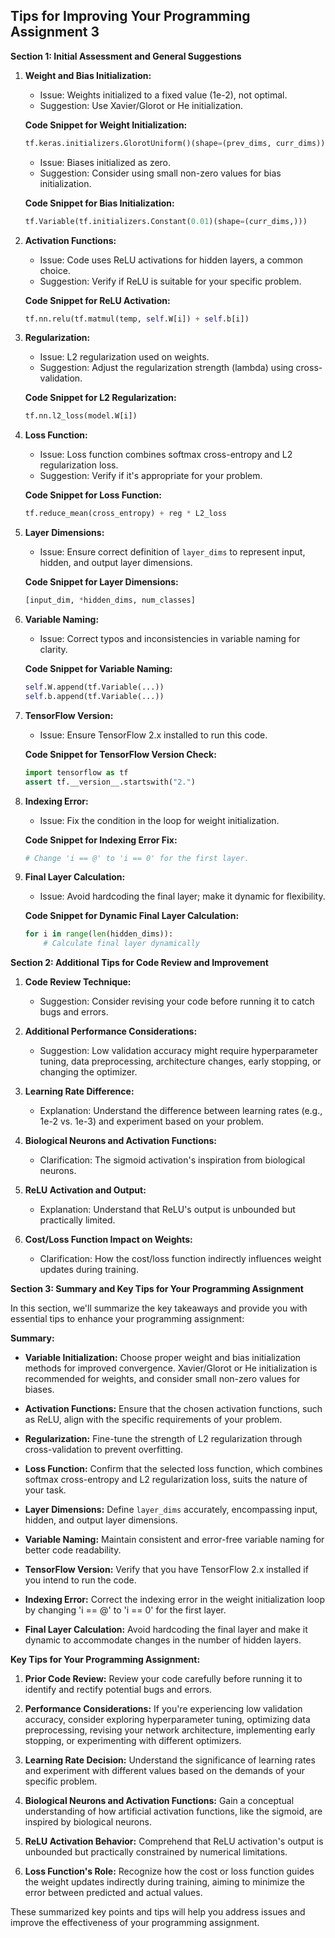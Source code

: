 ## Tips for Improving Your Programming Assignment 3

**Section 1: Initial Assessment and General Suggestions**

1. **Weight and Bias Initialization:**
   - Issue: Weights initialized to a fixed value (1e-2), not optimal.
   - Suggestion: Use Xavier/Glorot or He initialization.
   
   **Code Snippet for Weight Initialization:**
   ```python
   tf.keras.initializers.GlorotUniform()(shape=(prev_dims, curr_dims))
   ```

   - Issue: Biases initialized as zero.
   - Suggestion: Consider using small non-zero values for bias initialization.
   
   **Code Snippet for Bias Initialization:**
   ```python
   tf.Variable(tf.initializers.Constant(0.01)(shape=(curr_dims,)))
   ```

2. **Activation Functions:**
   - Issue: Code uses ReLU activations for hidden layers, a common choice.
   - Suggestion: Verify if ReLU is suitable for your specific problem.
   
   **Code Snippet for ReLU Activation:**
   ```python
   tf.nn.relu(tf.matmul(temp, self.W[i]) + self.b[i])
   ```

3. **Regularization:**
   - Issue: L2 regularization used on weights.
   - Suggestion: Adjust the regularization strength (lambda) using cross-validation.
   
   **Code Snippet for L2 Regularization:**
   ```python
   tf.nn.l2_loss(model.W[i])
   ```

4. **Loss Function:**
   - Issue: Loss function combines softmax cross-entropy and L2 regularization loss.
   - Suggestion: Verify if it's appropriate for your problem.
   
   **Code Snippet for Loss Function:**
   ```python
   tf.reduce_mean(cross_entropy) + reg * L2_loss
   ```

5. **Layer Dimensions:**
   - Issue: Ensure correct definition of `layer_dims` to represent input, hidden, and output layer dimensions.
   
   **Code Snippet for Layer Dimensions:**
   ```python
   [input_dim, *hidden_dims, num_classes]
   ```

6. **Variable Naming:**
   - Issue: Correct typos and inconsistencies in variable naming for clarity.
   
   **Code Snippet for Variable Naming:**
   ```python
   self.W.append(tf.Variable(...))
   self.b.append(tf.Variable(...))
   ```

7. **TensorFlow Version:**
   - Issue: Ensure TensorFlow 2.x installed to run this code.

   **Code Snippet for TensorFlow Version Check:**
   ```python
   import tensorflow as tf
   assert tf.__version__.startswith("2.")
   ```

8. **Indexing Error:**
   - Issue: Fix the condition in the loop for weight initialization.
   
   **Code Snippet for Indexing Error Fix:**
   ```python
   # Change 'i == @' to 'i == 0' for the first layer.
   ```

9. **Final Layer Calculation:**
   - Issue: Avoid hardcoding the final layer; make it dynamic for flexibility.
   
   **Code Snippet for Dynamic Final Layer Calculation:**
   ```python
   for i in range(len(hidden_dims)):
       # Calculate final layer dynamically
   ```

**Section 2: Additional Tips for Code Review and Improvement**

1. **Code Review Technique:**
   - Suggestion: Consider revising your code before running it to catch bugs and errors.

2. **Additional Performance Considerations:**
   - Suggestion: Low validation accuracy might require hyperparameter tuning, data preprocessing, architecture changes, early stopping, or changing the optimizer.
   
3. **Learning Rate Difference:**
   - Explanation: Understand the difference between learning rates (e.g., 1e-2 vs. 1e-3) and experiment based on your problem.

4. **Biological Neurons and Activation Functions:**
   - Clarification: The sigmoid activation's inspiration from biological neurons.

5. **ReLU Activation and Output:**
   - Explanation: Understand that ReLU's output is unbounded but practically limited.

6. **Cost/Loss Function Impact on Weights:**
   - Clarification: How the cost/loss function indirectly influences weight updates during training.

**Section 3: Summary and Key Tips for Your Programming Assignment**

In this section, we'll summarize the key takeaways and provide you with essential tips to enhance your programming assignment:

**Summary:**

- **Variable Initialization:** Choose proper weight and bias initialization methods for improved convergence. Xavier/Glorot or He initialization is recommended for weights, and consider small non-zero values for biases.

- **Activation Functions:** Ensure that the chosen activation functions, such as ReLU, align with the specific requirements of your problem.

- **Regularization:** Fine-tune the strength of L2 regularization through cross-validation to prevent overfitting.

- **Loss Function:** Confirm that the selected loss function, which combines softmax cross-entropy and L2 regularization loss, suits the nature of your task.

- **Layer Dimensions:** Define `layer_dims` accurately, encompassing input, hidden, and output layer dimensions.

- **Variable Naming:** Maintain consistent and error-free variable naming for better code readability.

- **TensorFlow Version:** Verify that you have TensorFlow 2.x installed if you intend to run the code.

- **Indexing Error:** Correct the indexing error in the weight initialization loop by changing 'i == @' to 'i == 0' for the first layer.

- **Final Layer Calculation:** Avoid hardcoding the final layer and make it dynamic to accommodate changes in the number of hidden layers.

**Key Tips for Your Programming Assignment:**

1. **Prior Code Review:** Review your code carefully before running it to identify and rectify potential bugs and errors.

2. **Performance Considerations:** If you're experiencing low validation accuracy, consider exploring hyperparameter tuning, optimizing data preprocessing, revising your network architecture, implementing early stopping, or experimenting with different optimizers.

3. **Learning Rate Decision:** Understand the significance of learning rates and experiment with different values based on the demands of your specific problem.

4. **Biological Neurons and Activation Functions:** Gain a conceptual understanding of how artificial activation functions, like the sigmoid, are inspired by biological neurons.

5. **ReLU Activation Behavior:** Comprehend that ReLU activation's output is unbounded but practically constrained by numerical limitations.

6. **Loss Function's Role:** Recognize how the cost or loss function guides the weight updates indirectly during training, aiming to minimize the error between predicted and actual values.

These summarized key points and tips will help you address issues and improve the effectiveness of your programming assignment.
